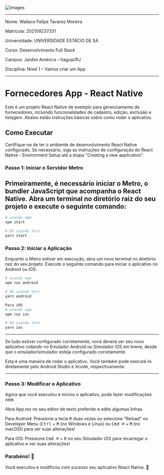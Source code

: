 
![images](https://github.com/Wfelipetm/CadastroFornecedores/assets/108297008/107565f0-8f51-4d2b-9db7-c052567f898d)


------------------------------------------------------------------------------------------------------------------------------------------------------------------------------------------------------

Nome: Wallace Felipe Tavares Moreira

Matrícula: 202109237331 

Universidade: UNIVERSIDADE ESTÁCIO DE SÁ 

Curso: Desenvolvimento Full Stack 

Campus: Jardim América – Itaguaí/RJ 

Disciplina: Nível 1 – Vamos criar um App


------------------------------------------------------------------------------------------------------------------------------------------------------------------------------------------------------

# Fornecedores App - React Native
Este é um projeto React Native de exemplo para gerenciamento de fornecedores, incluindo funcionalidades de cadastro, edição, exclusão e listagem. Abaixo estão instruções básicas sobre como rodar o aplicativo.

## Como Executar
Certifique-se de ter o ambiente de desenvolvimento React Native configurado. Se necessário, siga as instruções de configuração do React Native - Environment Setup até a etapa "Creating a new application".

### Passo 1: Iniciar o Servidor Metro
Primeiramente, é necessário iniciar o Metro, o bundler JavaScript que acompanha o React Native. Abra um terminal no diretório raiz do seu projeto e execute o seguinte comando:
------------------------------------------------------------------------------------------------------------------------------------------------------------------------------------------------------
```bash
# usando npm
npm start

# OU usando Yarn
yarn start
```

### Passo 2: Iniciar a Aplicação
Enquanto o Metro estiver em execução, abra um novo terminal no diretório raiz do seu projeto. Execute o seguinte comando para iniciar o aplicativo no Android ou iOS:
```bash
# usando npm
npm run android

# OU usando Yarn
yarn android

Para iOS
# usando npm
npm run ios

# OU usando Yarn
yarn ios
```
------------------------------------------------------------------------------------------------------------------------------------------------------------------------------------------------------
Se tudo estiver configurado corretamente, você deverá ver seu novo aplicativo rodando no Emulador Android ou Simulador iOS em breve, desde que o emulador/simulador esteja configurado corretamente.


Esta é uma maneira de rodar o aplicativo. Você também pode executá-lo diretamente pelo Android Studio e Xcode, respectivamente.

------------------------------------------------------------------------------------------------------------------------------------------------------------------------------------------------------
### Passo 3: Modificar o Aplicativo
Agora que você executou e iniciou o aplicativo, pode fazer modificações nele.


Abra App.tsx no seu editor de texto preferido e edite algumas linhas.


Para Android: Pressione a tecla <kbd>R</kbd> duas vezes ou selecione "Reload" no Developer Menu (<kbd>Ctrl</kbd> + <kbd>M</kbd> (no Windows e Linux) ou <kbd>Cmd ⌘</kbd> + <kbd>M</kbd> (no macOS)) para ver suas alterações!

Para iOS: Pressione <kbd>Cmd ⌘</kbd> + <kbd>R</kbd> no seu Simulador iOS para recarregar o aplicativo e ver suas alterações!


### Parabéns! :tada:

Você executou e modificou com sucesso seu aplicativo React Native. :partying_face:












